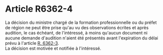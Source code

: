 # Article R6362-4

  
La décision du ministre chargé de la formation professionnelle ou du préfet de région ne peut être prise qu'au vu des observations écrites et après audition, le cas échéant, de l'intéressé, à moins qu'aucun document ni aucune demande d'audition n'aient été présentés avant l'expiration du délai prévu à l'article [R. 6362-3][1].   
La décision est motivée et notifiée à l'intéressé.

 [1]: /affichCodeArticle.do?cidTexte=LEGITEXT000006072050&idArticle=LEGIARTI000018499104&dateTexte=&categorieLien=cid